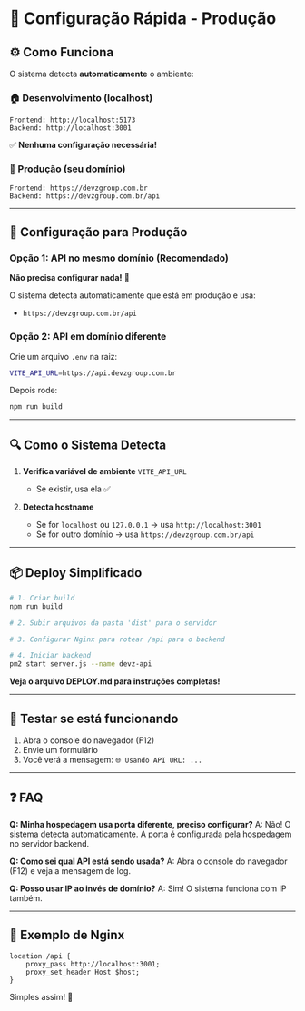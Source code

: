 # 🎯 Configuração Rápida - Produção

## ⚙️ Como Funciona

O sistema detecta **automaticamente** o ambiente:

### 🏠 Desenvolvimento (localhost)
```
Frontend: http://localhost:5173
Backend: http://localhost:3001
```
✅ **Nenhuma configuração necessária!**

### 🚀 Produção (seu domínio)
```
Frontend: https://devzgroup.com.br
Backend: https://devzgroup.com.br/api
```

---

## 📝 Configuração para Produção

### Opção 1: API no mesmo domínio (Recomendado)

**Não precisa configurar nada!** 🎉

O sistema detecta automaticamente que está em produção e usa:
- `https://devzgroup.com.br/api`

### Opção 2: API em domínio diferente

Crie um arquivo `.env` na raiz:

```bash
VITE_API_URL=https://api.devzgroup.com.br
```

Depois rode:
```bash
npm run build
```

---

## 🔍 Como o Sistema Detecta

1. **Verifica variável de ambiente** `VITE_API_URL`
   - Se existir, usa ela ✅

2. **Detecta hostname**
   - Se for `localhost` ou `127.0.0.1` → usa `http://localhost:3001`
   - Se for outro domínio → usa `https://devzgroup.com.br/api`

---

## 📦 Deploy Simplificado

```bash
# 1. Criar build
npm run build

# 2. Subir arquivos da pasta 'dist' para o servidor

# 3. Configurar Nginx para rotear /api para o backend

# 4. Iniciar backend
pm2 start server.js --name devz-api
```

**Veja o arquivo DEPLOY.md para instruções completas!**

---

## 🧪 Testar se está funcionando

1. Abra o console do navegador (F12)
2. Envie um formulário
3. Você verá a mensagem: `🌐 Usando API URL: ...`

---

## ❓ FAQ

**Q: Minha hospedagem usa porta diferente, preciso configurar?**
A: Não! O sistema detecta automaticamente. A porta é configurada pela hospedagem no servidor backend.

**Q: Como sei qual API está sendo usada?**
A: Abra o console do navegador (F12) e veja a mensagem de log.

**Q: Posso usar IP ao invés de domínio?**
A: Sim! O sistema funciona com IP também.

---

## 🎨 Exemplo de Nginx

```nginx
location /api {
    proxy_pass http://localhost:3001;
    proxy_set_header Host $host;
}
```

Simples assim! 🚀
